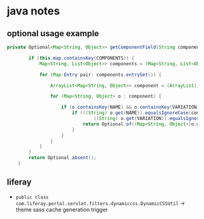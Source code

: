 # java notes

## optional usage example

```java
private Optional<Map<String, Object>> getComponentField(String componentName, String componentVariation, String field) {

		if (this.map.containsKey(COMPONENTS)) {
			Map<String, List<Object>> components = (Map<String, List<Object>>) this.map.get(COMPONENTS);

			for (Map.Entry pair: components.entrySet()) {

				ArrayList<Map<String, Object>> component = (ArrayList) pair.getValue();

				for (Map<String, Object> o : component) {

					if (o.containsKey(NAME) && o.containsKey(VARIATION) && o.containsKey(field)) {
						if (((String) o.get(NAME)).equalsIgnoreCase(componentName) &&
								((String) o.get(VARIATION)).equalsIgnoreCase(componentVariation)) {
							return Optional.of((Map<String, Object>)o.get(field));
						}
					}
				}
			}
		}
		return Optional.absent();
	}
```

## liferay

+ ```public class com.liferay.portal.servlet.filters.dynamiccss.DynamicCSSUtil``` -> theme sass cache generation trigger
